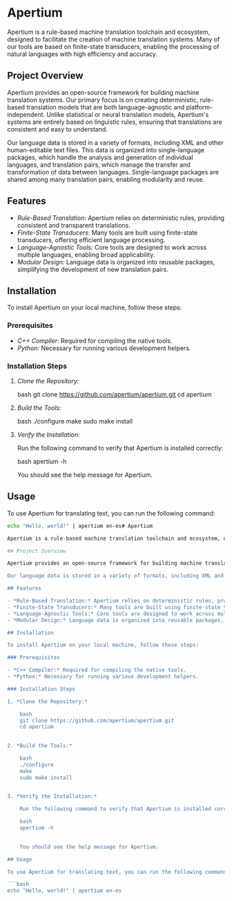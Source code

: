 # Apertium

Apertium is a rule-based machine translation toolchain and ecosystem, designed to facilitate the creation of machine translation systems. Many of our tools are based on finite-state transducers, enabling the processing of natural languages with high efficiency and accuracy.

## Project Overview

Apertium provides an open-source framework for building machine translation systems. Our primary focus is on creating deterministic, rule-based translation models that are both language-agnostic and platform-independent. Unlike statistical or neural translation models, Apertium's systems are entirely based on linguistic rules, ensuring that translations are consistent and easy to understand.

Our language data is stored in a variety of formats, including XML and other human-editable text files. This data is organized into single-language packages, which handle the analysis and generation of individual languages, and translation pairs, which manage the transfer and transformation of data between languages. Single-language packages are shared among many translation pairs, enabling modularity and reuse.

## Features

- *Rule-Based Translation:* Apertium relies on deterministic rules, providing consistent and transparent translations.
- *Finite-State Transducers:* Many tools are built using finite-state transducers, offering efficient language processing.
- *Language-Agnostic Tools:* Core tools are designed to work across multiple languages, enabling broad applicability.
- *Modular Design:* Language data is organized into reusable packages, simplifying the development of new translation pairs.

## Installation

To install Apertium on your local machine, follow these steps:

### Prerequisites

- *C++ Compiler:* Required for compiling the native tools.
- *Python:* Necessary for running various development helpers.

### Installation Steps

1. *Clone the Repository:*

    bash
    git clone https://github.com/apertium/apertium.git
    cd apertium
    

2. *Build the Tools:*

    bash
    ./configure
    make
    sudo make install
    

3. *Verify the Installation:*

    Run the following command to verify that Apertium is installed correctly:

    bash
    apertium -h
    

    You should see the help message for Apertium.

## Usage

To use Apertium for translating text, you can run the following command:

```bash
echo "Hello, world!" | apertium en-es# Apertium

Apertium is a rule-based machine translation toolchain and ecosystem, designed to facilitate the creation of machine translation systems. Many of our tools are based on finite-state transducers, enabling the processing of natural languages with high efficiency and accuracy.

## Project Overview

Apertium provides an open-source framework for building machine translation systems. Our primary focus is on creating deterministic, rule-based translation models that are both language-agnostic and platform-independent. Unlike statistical or neural translation models, Apertium's systems are entirely based on linguistic rules, ensuring that translations are consistent and easy to understand.

Our language data is stored in a variety of formats, including XML and other human-editable text files. This data is organized into single-language packages, which handle the analysis and generation of individual languages, and translation pairs, which manage the transfer and transformation of data between languages. Single-language packages are shared among many translation pairs, enabling modularity and reuse.

## Features

- *Rule-Based Translation:* Apertium relies on deterministic rules, providing consistent and transparent translations.
- *Finite-State Transducers:* Many tools are built using finite-state transducers, offering efficient language processing.
- *Language-Agnostic Tools:* Core tools are designed to work across multiple languages, enabling broad applicability.
- *Modular Design:* Language data is organized into reusable packages, simplifying the development of new translation pairs.

## Installation

To install Apertium on your local machine, follow these steps:

### Prerequisites

- *C++ Compiler:* Required for compiling the native tools.
- *Python:* Necessary for running various development helpers.

### Installation Steps

1. *Clone the Repository:*

    bash
    git clone https://github.com/apertium/apertium.git
    cd apertium
    

2. *Build the Tools:*

    bash
    ./configure
    make
    sudo make install
    

3. *Verify the Installation:*

    Run the following command to verify that Apertium is installed correctly:

    bash
    apertium -h
    

    You should see the help message for Apertium.

## Usage

To use Apertium for translating text, you can run the following command:

```bash
echo "Hello, world!" | apertium en-es